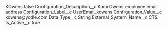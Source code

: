 <?xml version="1.0" encoding="UTF-8"?>
<CustomMetadata xmlns="http://soap.sforce.com/2006/04/metadata" xmlns:xsi="http://www.w3.org/2001/XMLSchema-instance" xmlns:xsd="http://www.w3.org/2001/XMLSchema">
    <label>KOwens</label>
    <protected>false</protected>
    <values>
        <field>Configuration_Description__c</field>
        <value xsi:type="xsd:string">Kami Owens employee email address</value>
    </values>
    <values>
        <field>Configuration_Label__c</field>
        <value xsi:type="xsd:string">UserEmail_kowens</value>
    </values>
    <values>
        <field>Configuration_Value__c</field>
        <value xsi:type="xsd:string">kowens@yodle.com</value>
    </values>
    <values>
        <field>Data_Type__c</field>
        <value xsi:type="xsd:string">String</value>
    </values>
    <values>
        <field>External_System_Name__c</field>
        <value xsi:type="xsd:string">CTS</value>
    </values>
    <values>
        <field>Is_Active__c</field>
        <value xsi:type="xsd:boolean">true</value>
    </values>
</CustomMetadata>
